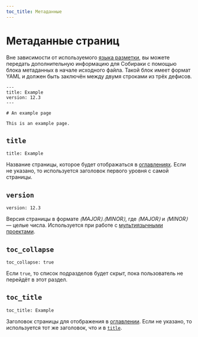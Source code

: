 ```yaml
---
toc_title: Метаданные
---
```


# Метаданные страниц

Вне зависимости от используемого [языка разметки](../syntax/), вы можете передать дополнительную информацию для Собираки с помощью блока метаданных в начале исходного файла. Такой блок имеет формат YAML и должен быть заключён между двумя строками из трёх дефисов.

```
---
title: Example
version: 12.3
---

# An example page

This is an example page.
```

## `title`

```
title: Example
```

Название страницы, которое будет отображаться в [оглавлениях](../overview/files.md#toc). Если не указано, то используется заголовок первого уровня с самой страницы.

## `version`

```
version: 12.3
```

Версия страницы в формате _⟨MAJOR⟩.⟨MINOR⟩_, где _⟨MAJOR⟩_ и _⟨MINOR⟩_ — целые числа. Используется при работе с [мультиязычными проектами](../overview/multilang.md).

## `toc_collapse`

```
toc_collapse: true
```

Если `true`, то список подразделов будет скрыт, пока пользователь не перейдёт в этот раздел.

## `toc_title`

```
toc_title: Example 
```

Заголовок страницы для отображения в [оглавлении](../overview/files.md#toc). Если не указано, то используется тот же заголовок, что и в [`title`](#title).